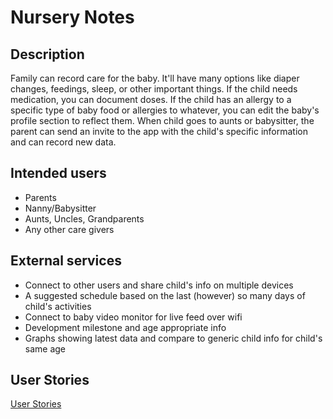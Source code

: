 # Nursery Notes

## Description

Family can record care for the baby. It'll have many options like diaper changes, feedings, sleep, or other important things. If the child needs medication, you can document doses. If the child has an allergy to a specific type of baby food or allergies to whatever, you can edit the baby's profile section to reflect them. When child goes to aunts or babysitter, the parent can send an invite to the app with the child's specific information and can record new data.

## Intended users

* Parents
* Nanny/Babysitter 
* Aunts, Uncles, Grandparents
* Any other care givers

## External services

* Connect to other users and share child's info on multiple devices
* A suggested schedule based on the last (however) so many days of child's activities
* Connect to baby video monitor for live feed over wifi
* Development milestone and age appropriate info
* Graphs showing latest data and compare to generic child info for child's same age

## User Stories
[User Stories](user-stories.md)
